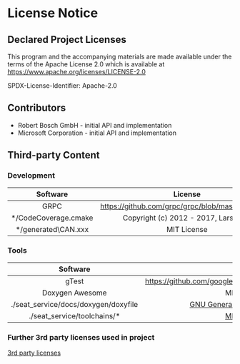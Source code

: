 # License Notice

## Declared Project Licenses

This program and the accompanying materials are made available under the terms
of the Apache License 2.0 which is available at
<https://www.apache.org/licenses/LICENSE-2.0>

SPDX-License-Identifier: Apache-2.0

## Contributors
* Robert Bosch GmbH - initial API and implementation
* Microsoft Corporation - initial API and implementation

## Third-party Content

### Development
|       Software       |                      License                       |
|:--------------------:|:--------------------------------------------------:|
|         GRPC         | <https://github.com/grpc/grpc/blob/master/LICENSE> |
| */CodeCoverage.cmake |       Copyright (c) 2012 - 2017, Lars Bilke        |
| */generated\CAN.xxx  |                    MIT License                     |

### Tools
|               Software               |                                          License                                          |
|:------------------------------------:|:-----------------------------------------------------------------------------------------:|
|                gTest                 |                <https://github.com/google/googletest/blob/master/LICENSE>                 |
|           Doxygen Awesome            |                                        MIT License                                        |
| ./seat_service/docs/doxygen/doxyfile | [GNU General Public License v2.0](https://github.com/doxygen/doxygen/blob/master/LICENSE) |
|     ./seat_service/toolchains/*      |           [MIT License](https://github.com/conan-io/docs/blob/develop/LICENSE)            |

### Further 3rd party licenses used in project
[3rd party licenses](./NOTICE-3RD-PARTY-CONTENT.md)
